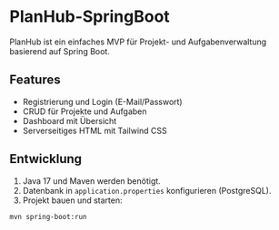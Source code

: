 # PlanHub-SpringBoot

PlanHub ist ein einfaches MVP für Projekt- und Aufgabenverwaltung basierend auf Spring Boot.

## Features
* Registrierung und Login (E-Mail/Passwort)
* CRUD für Projekte und Aufgaben
* Dashboard mit Übersicht
* Serverseitiges HTML mit Tailwind CSS

## Entwicklung
1. Java 17 und Maven werden benötigt.
2. Datenbank in `application.properties` konfigurieren (PostgreSQL).
3. Projekt bauen und starten:
```bash
mvn spring-boot:run
```

